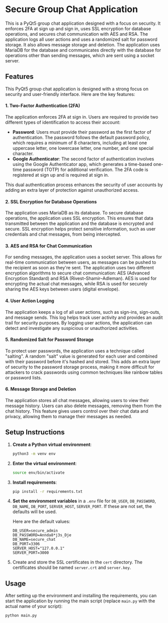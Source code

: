 # Secure Group Chat Application

This is a PyQt5 group chat application designed with a focus on security. It enforces 2FA at sign up and sign in, uses SSL encryption for database operations, and secures chat communication with AES and RSA. The application logs all user actions and uses a randomized salt for password storage. It also allows message storage and deletion. The application uses MariaDB for the database and communicates directly with the database for operations other than sending messages, which are sent using a socket server.

## Features

This PyQt5 group chat application is designed with a strong focus on security and user-friendly interface. Here are the key features:

#### 1. Two-Factor Authentication (2FA)

The application enforces 2FA at sign in. Users are required to provide two different types of identification to access their account:

- **Password**: Users must provide their password as the first factor of authentication. The password follows the default password policy, which requires a minimum of 8 characters, including at least one uppercase letter, one lowercase letter, one number, and one special character.
- **Google Authenticator**: The second factor of authentication involves using the Google Authenticator app, which generates a time-based one-time password (TOTP) for additional verification. The 2FA code is registered at sign up and is required at sign in.

This dual authentication process enhances the security of user accounts by adding an extra layer of protection against unauthorized access.
#### 2. SSL Encryption for Database Operations
The application uses MariaDB as its database. To secure database operations, the application uses SSL encryption. This ensures that data transmitted between the application and the database is encrypted and secure. SSL encryption helps protect sensitive information, such as user credentials and chat messages, from being intercepted.

#### 3. AES and RSA for Chat Communication
For sending messages, the application uses a socket server. This allows for real-time communication between users, as messages can be pushed to the recipient as soon as they're sent. The application uses two different encryption algorithms to secure chat communication: AES (Advanced Encryption Standard) and RSA (Rivest–Shamir–Adleman). AES is used for encrypting the actual chat messages, while RSA is used for securely sharing the AES keys between users (digital envelope).

#### 4. User Action Logging
The application keeps a log of all user actions, such as sign-ins, sign-outs, and message sends. This log helps track user activity and provides an audit trail for security purposes. By logging user actions, the application can detect and investigate any suspicious or unauthorized activities.

#### 5. Randomized Salt for Password Storage
To protect user passwords, the application uses a technique called "salting". A random "salt" value is generated for each user and combined with their password before it's hashed and stored. This adds an extra layer of security to the password storage process, making it more difficult for attackers to crack passwords using common techniques like rainbow tables or password lists.

#### 6. Message Storage and Deletion
The application stores all chat messages, allowing users to view their message history. Users can also delete messages, removing them from the chat history. This feature gives users control over their chat data and privacy, allowing them to manage their messages as needed.

## Setup Instructions

1. **Create a Python virtual environment**:
    ```bash
    python3 -m venv env
    ```

2. **Enter the virtual environment**:
    ```bash
    source env/bin/activate
    ```

3. **Install requirements**:
    ```bash
    pip install -r requirements.txt
    ```

4. **Set the environment variables** in a `.env` file for `DB_USER`, `DB_PASSWORD`, `DB_NAME`, `DB_PORT`, `SERVER_HOST`, `SERVER_PORT`. If these are not set, the defaults will be used.

    Here are the default values:
    ```env
    DB_USER=secure_admin
    DB_PASSWORD=Annda8*j3s_Dje
    DB_NAME=secure_chat
    DB_PORT=3306
    SERVER_HOST="127.0.0.1"
    SERVER_PORT=3000
    ```
5. Create and store the SSL certificates in the `cert` directory. The certificates should be named `server.crt` and `server.key`.

## Usage

After setting up the environment and installing the requirements, you can start the application by running the main script (replace `main.py` with the actual name of your script):

```bash
python main.py
